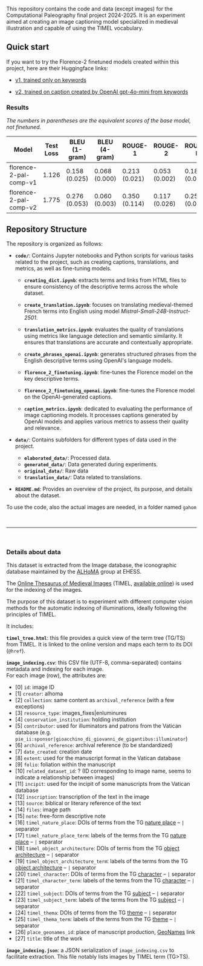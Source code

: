 This repository contains the code and data (except images) for the Computational Paleography final project 2024-2025. It is an experiment aimed at creating an image captioning model specialized in medieval illustration and capable of using the TIMEL vocabulary.

## Quick start
If you want to try the Florence-2 finetuned models created within this project, here are their Huggingface links:

- [v1, trained only on keywords](https://huggingface.co/francipaolo/florence-2-pal-comp-v1)

- [v2, trained on caption created by OpenAI gpt-4o-mini from keywords](https://huggingface.co/francipaolo/florence-2-pal-comp-v1)

### Results
_The numbers in parentheses are the equivalent scores of the base model, not finetuned._

| Model | Test Loss | BLEU (1-gram)| BLEU (4-gram)| ROUGE-1 | ROUGE-2 | ROUGE-L |
| ---------------------- | --------- | ----------------- | ----------------- | ----------------- | ----------------- | ----------------- |
| florence-2-pal-comp-v1 | 1.126     | 0.158 (0.025) | 0.068 (0.000) | 0.213 (0.021) | 0.053 (0.002) | 0.183 (0.018) |
| florence-2-pal-comp-v2 | 1.775     | 0.276 (0.053) | 0.060 (0.003) | 0.350 (0.114) | 0.117 (0.026) | 0.252 (0.091) |


## Repository Structure

The repository is organized as follows:

- **`code/`**: Contains Jupyter notebooks and Python scripts for various tasks related to the project, such as creating captions, translations, and metrics, as well as fine-tuning models.

    - **`creating_dict.ipynb`**: extracts terms and links from HTML files to ensure consistency of the descriptive terms across the whole dataset.

    - **`create_translation.ipynb`**: focuses on translating medieval-themed French terms into English using model _Mistral-Small-24B-Instruct-2501_.

    - **`translation_metrics.ipynb`**: evaluates the quality of translations using metrics like language detection and semantic similarity. It ensures that translations are accurate and contextually appropriate.

    - **`create_phrases_openai.ipynb`**: generates structured phrases from the English descriptive terms using OpenAI's language models.

    - **`florence_2_finetuning.ipynb`**: fine-tunes the Florence model on the key descriptive terms.

    - **`florence_2_finetuning_openai.ipynb`**: fine-tunes the Florence model on the OpenAI-generated captions.

    - **`caption_metrics.ipynb`**: dedicated to evaluating the performance of image captioning models. It processes captions generated by OpenAI models and applies various metrics to assess their quality and relevance.

- **`data/`**: Contains subfolders for different types of data used in the project.
  - **`elaborated_data/`**: Processed data.
  - **`generated_data/`**: Data generated during experiments.
  - **`original_data/`**: Raw data
  - **`translation_data/`**: Data related to translations.

- **`README.md`**: Provides an overview of the project, its purpose, and details about the dataset.

To use the code, also the actual images are needed, in a folder named `gahom`

<br>

---

<br>

### Details about data

This dataset is extracted from the Image database, the iconographic database maintained by the [ALHoMA](http://ahloma.ehess.fr/) group at EHESS.

The [Online Thesaurus of Medieval Images](http://ahloma.ehess.fr/bases-de-donnees/thesaurus-des-images-medievales-en-ligne-timel/) (TIMEL, [available online](https://datu.ehess.fr/timel/fr/)) is used for the indexing of the images.

The purpose of this dataset is to experiment with different computer vision methods for the automatic indexing of illuminations, ideally following the principles of TIMEL.

It includes:

**`timel_tree.html`**: this file provides a quick view of the term tree (TG/TS) from TIMEL. It is linked to the online version and maps each term to its DOI (`@href`).

**`image_indexing.csv`**: this CSV file (UTF-8, comma-separated) contains metadata and indexing for each image.  
For each image (row), the attributes are:

- [0] `id`: image ID
- [1] `creator`: alhoma
- [2] `collection`: same content as `archival_reference` (with a few exceptions)
- [3] `resource_type`: images_fixes|enluminures
- [4] `conservation_institution`: holding institution
- [5] `contributor`: used for illuminators and patrons from the Vatican database (e.g. `pie_ii:sponsor|gioacchino_di_giovanni_de_gigantibus:illuminator`)
- [6] `archival_reference`: archival reference (to be standardized)
- [7] `date_created`: creation date
- [8] `extent`: used for the manuscript format in the Vatican database
- [9] `folio`: foliation within the manuscript
- [10] `related_dataset_id`: ? (ID corresponding to image name, seems to indicate a relationship between images)
- [11] `incipit`: used for the incipit of some manuscripts from the Vatican database
- [12] `inscription`: transcription of the text in the image
- [13] `source`: biblical or literary reference of the text
- [14] `files`: image path
- [15] `note`: free-form descriptive note
- [16] `timel_nature_place`: DOIs of terms from the TG [nature place](https://datu.ehess.fr/timel/fr/page/?uri=http://data.ehess.fr/thes/timel/medieval/doi:10.34817/tm-yhyygbnb) – `|` separator
- [17] `timel_nature_place_term`: labels of the terms from the TG [nature place](https://datu.ehess.fr/timel/fr/page/?uri=http://data.ehess.fr/thes/timel/medieval/doi:10.34817/tm-yhyygbnb) – `|` separator
- [18] `timel_object_architecture`: DOIs of terms from the TG [object architecture](https://datu.ehess.fr/timel/fr/page/?uri=http://data.ehess.fr/thes/timel/medieval/doi:10.34817/tm-oturfa9i) – `|` separator
- [19] `timel_object_architecture_term`: labels of the terms from the TG [object architecture](https://datu.ehess.fr/timel/fr/page/?uri=http://data.ehess.fr/thes/timel/medieval/doi:10.34817/tm-oturfa9i) – `|` separator
- [20] `timel_character`: DOIs of terms from the TG [character](https://datu.ehess.fr/timel/fr/page/?uri=http://data.ehess.fr/thes/timel/medieval/doi:10.34817/tm-9ygjuwsg) – `|` separator
- [21] `timel_character_term`: labels of the terms from the TG [character](https://datu.ehess.fr/timel/fr/page/?uri=http://data.ehess.fr/thes/timel/medieval/doi:10.34817/tm-9ygjuwsg) – `|` separator
- [22] `timel_subject`: DOIs of terms from the TG [subject](https://datu.ehess.fr/timel/fr/page/?uri=http://data.ehess.fr/thes/timel/medieval/doi:10.34817/tm-rendv4dg) – `|` separator
- [23] `timel_subject_term`: labels of the terms from the TG [subject](https://datu.ehess.fr/timel/fr/page/?uri=http://data.ehess.fr/thes/timel/medieval/doi:10.34817/tm-rendv4dg) – `|` separator
- [24] `timel_thema`: DOIs of terms from the TG [theme](https://datu.ehess.fr/timel/fr/page/?uri=http://data.ehess.fr/thes/timel/medieval/doi:10.34817/tm-y4mebqdz) – `|` separator
- [25] `timel_thema_term`: labels of the terms from the TG [theme](https://datu.ehess.fr/timel/fr/page/?uri=http://data.ehess.fr/thes/timel/medieval/doi:10.34817/tm-y4mebqdz) – `|` separator
- [26] `place_geonames_id`: place of manuscript production, [GeoNames](https://www.geonames.org/) link
- [27] `title`: title of the work

**`image_indexing.json`**: a JSON serialization of `image_indexing.csv` to facilitate extraction. This file notably lists images by TIMEL term (TG>TS).
